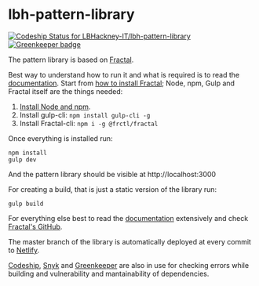 # lbh-pattern-library

[ ![Codeship Status for LBHackney-IT/lbh-pattern-library](https://app.codeship.com/projects/4a881f30-814c-0136-409f-6ef3b406e826/status?branch=master)](https://app.codeship.com/projects/301692)
 [![Greenkeeper badge](https://badges.greenkeeper.io/LBHackney-IT/lbh-pattern-library.svg?token=aeaf15d91330ee168acb79319c49ccd0e967af460a908c5c57940d566fa14ead&ts=1534255836760)](https://greenkeeper.io/)

The pattern library is based on [Fractal](http://fractal.build).

Best way to understand how to run it and what is required is to read the [documentation](http://fractal.build/guide). Start from [how to install Fractal](http://fractal.build/guide/installation); Node, npm, Gulp and Fractal itself are the things needed:

1. [Install Node and npm](https://docs.npmjs.com/getting-started/installing-node#install-npm--manage-npm-versions).
2. Install gulp-cli: `npm install gulp-cli -g`
3. Install Fractal-cli: `npm i -g @frctl/fractal`

Once everything is installed run:
```
npm install
gulp dev
```
And the pattern library should be visible at http://localhost:3000


For creating a build, that is just a static version of the library run:
```
gulp build
```
For everything else best to read the [documentation](http://fractal.build/guide) extensively and check [Fractal's GitHub](https://github.com/frctl/fractal).

The master branch of the library is automatically deployed at every commit to [Netlify](https://lbh-pattern-library.netlify.com).

[Codeship](https://snyk.io/), [Snyk](https://snyk.io/) and [Greenkeeper](https://greenkeeper.io/) are also in use for checking errors while building and vulnerability and mantainability of dependencies.
